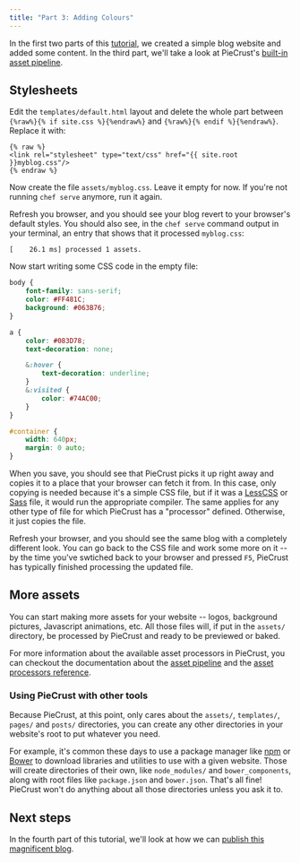 ```yaml
---
title: "Part 3: Adding Colours"
---
```


In the first two parts of this [tutorial][tut], we created a simple blog website
and added some content. In the third part, we'll take a look at PieCrust's 
[built-in asset pipeline][pip].


## Stylesheets

Edit the `templates/default.html` layout and delete the whole part between
`{%raw%}{% if site.css %}{%endraw%}` and `{%raw%}{% endif %}{%endraw%}`. Replace
it with:

```htmldjango
{% raw %}
<link rel="stylesheet" type="text/css" href="{{ site.root }}myblog.css"/>
{% endraw %}
```

Now create the file `assets/myblog.css`. Leave it empty for now. If you're not
running `chef serve` anymore, run it again.

Refresh you browser, and you should see your blog revert to your browser's
default styles. You should also see, in the `chef serve` command output in your
terminal, an entry that shows that it processed `myblog.css`:

```
[    26.1 ms] processed 1 assets.
```

Now start writing some CSS code in the empty file:

```css
body {
    font-family: sans-serif;
    color: #FF481C;
    background: #063B76;
}

a {
    color: #083D78;
    text-decoration: none;

    &:hover {
        text-decoration: underline;
    }
    &:visited {
        color: #74AC00;
    }
}

#container {
    width: 640px;
    margin: 0 auto;
}
```

When you save, you should see that PieCrust picks it up right away and copies it
to a place that your browser can fetch it from. In this case, only copying is
needed because it's a simple CSS file, but if it was a [LessCSS][] or
[Sass][] file, it would run the appropriate compiler. The same applies for
any other type of file for which PieCrust has a "processor" defined. Otherwise,
it just copies the file.

Refresh your browser, and you should see the same blog with a completely
different look. You can go back to the CSS file and work some more on it -- by
the time you've swtiched back to your browser and pressed `F5`, PieCrust has
typically finished processing the updated file.


## More assets

You can start making more assets for your website -- logos, background pictures,
Javascript animations, etc. All those files will, if put in the `assets/`
directory, be processed by PieCrust and ready to be previewed or baked.

For more information about the available asset processors in PieCrust, you can
checkout the documentation about the [asset pipeline][pip] and the [asset
processors reference][procs].

### Using PieCrust with other tools

Because PieCrust, at this point, only cares about the `assets/`, `templates/`,
`pages/` and `posts/` directories, you can create any other directories in your
website's root to put whatever you need.

For example, it's common these days to use a package manager like [npm][] or
[Bower][] to download libraries and utilities to use with a given website. Those
will create directories of their own, like `node_modules/` and
`bower_components`, along with root files like `package.json` and `bower.json`.
That's all fine! PieCrust won't do anything about all those directories unless
you ask it to.


## Next steps

In the fourth part of this tutorial, we'll look at how we can [publish this
magnificent blog][part4].


[tut]: {{docurl('tutorial')}}
[pip]: {{docurl('asset-pipeline')}}
[procs]: {{docurl('reference/asset-processors')}}
[part4]: {{docurl('tutorial/making-it-public')}}
[lesscss]: http://lesscss.org/
[sass]: http://sass-lang.com/
[npm]: https://www.npmjs.com/
[bower]: http://bower.io/

